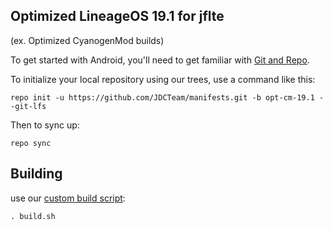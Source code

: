 
Optimized LineageOS 19.1 for jflte
---------------
(ex. Optimized CyanogenMod builds)

To get started with Android, you'll need to get
familiar with [Git and Repo](http://source.android.com/source/using-repo.html).

To initialize your local repository using our trees, use a command like this:

    repo init -u https://github.com/JDCTeam/manifests.git -b opt-cm-19.1 --git-lfs

Then to sync up:

    repo sync

Building
---------------


use our [custom build script](https://github.com/JDCTeam/android_vendor_jdc/blob/opt-cm-19.1/build.sh):

    . build.sh

